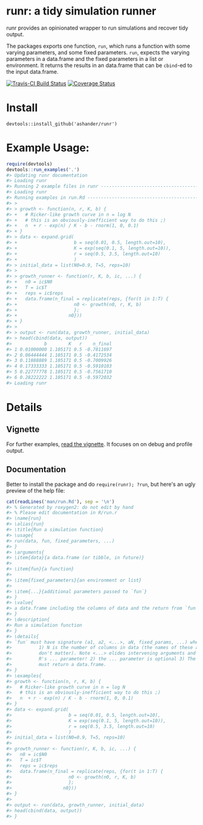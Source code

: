 <!-- README.md is generated from README.Rmd. Please edit that file -->
runr: a tidy simulation runner
==============================

runr provides an opinionated wrapper to run simulations and recover tidy output.

The packages exports one function, `run`, which runs a function with some varying parameters, and some fixed parameters. `run`, expects the varying parameters in a data.frame and the fixed parameters in a list or environment. It returns the results in an data.frame that can be `cbind`-ed to the input data.frame.

[![Travis-CI Build Status](https://travis-ci.org/ashander/runr.svg?branch=master)](https://travis-ci.org/ashander/runr) [![Coverage Status](https://img.shields.io/codecov/c/github/ashander/runr/master.svg)](https://codecov.io/github/ashander/runr?branch=master)

Install
=======

`devtools::install_github('ashander/runr')`

Example Usage:
==============

``` r
require(devtools)
devtools::run_examples('.')
#> Updating runr documentation
#> Loading runr
#> Running 2 example files in runr -------------------------------------------
#> Loading runr
#> Running examples in run.Rd ------------------------------------------------
#> > 
#> > growth <- function(n, r, K, b) {
#> +   # Ricker-like growth curve in n = log N
#> +   # this is an obviously-inefficient way to do this ;)
#> +   n  + r - exp(n) / K - b - rnorm(1, 0, 0.1)
#> + }
#> > data <- expand.grid(
#> +                     b = seq(0.01, 0.5, length.out=10),
#> +                     K = exp(seq(0.1, 5, length.out=10)),
#> +                     r = seq(0.5, 3.5, length.out=10)
#> +                     )
#> > initial_data = list(N0=0.9, T=5, reps=10)
#> > 
#> > growth_runner <- function(r, K, b, ic, ...) {
#> +   n0 = ic$N0
#> +   T = ic$T
#> +   reps = ic$reps
#> +   data.frame(n_final = replicate(reps, {for(t in 1:T) {
#> +                     n0 <- growth(n0, r, K, b)
#> +                     };
#> +                   n0}))
#> + }
#> > 
#> > output <- run(data, growth_runner, initial_data)
#> > head(cbind(data, output))
#>            b        K   r    n_final
#> 1 0.01000000 1.105171 0.5 -0.7811697
#> 2 0.06444444 1.105171 0.5 -0.4172534
#> 3 0.11888889 1.105171 0.5 -0.7009926
#> 4 0.17333333 1.105171 0.5 -0.5910103
#> 5 0.22777778 1.105171 0.5 -0.7561710
#> 6 0.28222222 1.105171 0.5 -0.5972032
#> Loading runr
```

Details
=======

Vignette
--------

For further examples, [read the vignette](http://www.ashander.info/runr/inst/doc/debug-profile.html). It focuses on on debug and profile output.

Documentation
-------------

Better to install the package and do `require(runr); ?run`, but here's an ugly preview of the help file:

``` r
cat(readLines('man/run.Rd'), sep = '\n')
#> % Generated by roxygen2: do not edit by hand
#> % Please edit documentation in R/run.r
#> \name{run}
#> \alias{run}
#> \title{Run a simulation function}
#> \usage{
#> run(data, fun, fixed_parameters, ...)
#> }
#> \arguments{
#> \item{data}{a data.frame (or tibble, in future)}
#> 
#> \item{fun}{a function}
#> 
#> \item{fixed_parameters}{an environment or list}
#> 
#> \item{...}{additional parameters passed to `fun`}
#> }
#> \value{
#> a data.frame including the columns of data and the return from `fun`
#> }
#> \description{
#> Run a simulation function
#> }
#> \details{
#> `fun` must have signature (a1, a2, <...>, aN, fixed_params, ...) where
#>          1) N is the number of columns in data (the names of these arguments
#>          don't matter). Note <...> elides intervening arguments and is NOT
#>          R's ... parameter! 2) the ... parameter is optional 3) The function
#>          must return a data.frame.
#> }
#> \examples{
#> growth <- function(n, r, K, b) {
#>   # Ricker-like growth curve in n = log N
#>   # this is an obviously-inefficient way to do this ;)
#>   n  + r - exp(n) / K - b - rnorm(1, 0, 0.1)
#> }
#> data <- expand.grid(
#>                     b = seq(0.01, 0.5, length.out=10),
#>                     K = exp(seq(0.1, 5, length.out=10)),
#>                     r = seq(0.5, 3.5, length.out=10)
#>                     )
#> initial_data = list(N0=0.9, T=5, reps=10)
#> 
#> growth_runner <- function(r, K, b, ic, ...) {
#>   n0 = ic$N0
#>   T = ic$T
#>   reps = ic$reps
#>   data.frame(n_final = replicate(reps, {for(t in 1:T) {
#>                     n0 <- growth(n0, r, K, b)
#>                     };
#>                   n0}))
#> }
#> 
#> output <- run(data, growth_runner, initial_data)
#> head(cbind(data, output))
#> }
```
